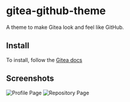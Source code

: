 # gitea-github-theme
A theme to make Gitea look and feel like GitHub.

## Install
To install, follow the [Gitea docs](https://docs.gitea.com/next/administration/customizing-gitea#customizing-the-look-of-gitea)

## Screenshots
![Profile Page](https://cdn.rainnny.club/CFaMgWvCV0u8.png)
![Repository Page](https://cdn.rainnny.club/ybHJsSnrtYOB.png)
